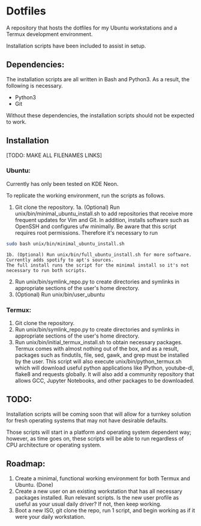 # Dotfiles

A repository that hosts the dotfiles for my Ubuntu workstations and a Termux development environment.

Installation scripts have been included to assist in setup.


## Dependencies:

The installation scripts are all written in Bash and Python3. 
As a result, the following is necessary.
* Python3
* Git

Without these dependencies, the installation scripts should not be expected to work.


## Installation
[TODO: MAKE ALL FILENAMES LINKS]

### Ubuntu:

Currently has only been tested on KDE Neon.

To replicate the working environment, run the scripts as follows.

1. Git clone the repository.
    1a. (Optional) Run unix/bin/minimal_ubuntu_install.sh to add repositories that receive more frequent updates for Vim and Git. 
    In addition, installs software such as OpenSSH and configures ufw minimally.
    Be aware that this script requires root permissions. Therefore it's necessary to run

```bash
sudo bash unix/bin/minimal_ubuntu_install.sh
```

    1b. (Optional) Run unix/bin/full_ubuntu_install.sh for more software.
    Currently adds spotify to apt's sources.
    The full install runs the script for the minimal install so it's not necessary to run both scripts.
2. Run unix/bin/symlink_repo.py to create directories and symlinks in appropriate sections of the user's home directory.
3. (Optional) Run unix/bin/user_ubuntu

### Termux:

1. Git clone the repository.
2. Run unix/bin/symlink_repo.py to create directories and symlinks in appropriate sections of the user's home directory.
3. Run unix/bin/initial_termux_install.sh to obtain necessary packages. 
Termux comes with almost nothing out of the box, and as a result, packages such as findutils, file, sed, gawk, and grep must be installed by the user.
This script will also execute unix/bin/python_termux.sh which will download useful python applications like IPython, youtube-dl, flake8 and requests globally. 
It will also add a community repository that allows GCC, Jupyter Notebooks, and other packages to be downloaded.


## TODO:
Installation scripts will be coming soon that will allow for a turnkey solution for fresh operating systems that may not have desirable defaults.

Those scripts will start in a platform and operating system dependent way; however, as time goes on, these scripts will be able to run regardless of CPU architecture or operating system.


## Roadmap:

1. Create a minimal, functional working environment for both Termux and Ubuntu.
   (Done)
2. Create a new user on an existing workstation that has all necessary packages installed. Run relevant scripts. Is the new user profile as useful as your usual daily driver? If not, then keep working.
3. Boot a new ISO, git clone the repo, run 1 script, and begin working as if it were your daily workstation.
